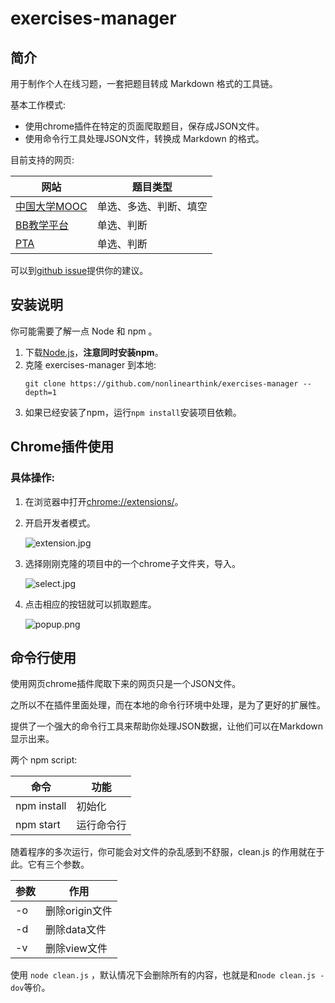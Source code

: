 # exercises-manager
## 简介
用于制作个人在线习题，一套把题目转成 Markdown 格式的工具链。

基本工作模式: 

- 使用chrome插件在特定的页面爬取题目，保存成JSON文件。
- 使用命令行工具处理JSON文件，转换成 Markdown 的格式。

目前支持的网页:

|网站|题目类型|
|-|-|
|[中国大学MOOC](https://icourse163.org)|单选、多选、判断、填空|
|[BB教学平台]()|单选、判断|
|[PTA](https://pintia.cn)|单选、判断|

可以到[github issue](https://github.com/nonlinearthink/exercises-manager/issues)提供你的建议。

## 安装说明

你可能需要了解一点 Node 和 npm 。

1. 下载[Node.js](https://nodejs.org/zh-cn/download/)，**注意同时安装npm**。
2. 克隆 exercises-manager 到本地:
    ```
    git clone https://github.com/nonlinearthink/exercises-manager --depth=1
    ```
3. 如果已经安装了npm，运行`npm install`安装项目依赖。

## Chrome插件使用

### 具体操作: 
1. 在浏览器中打开[chrome://extensions/](chrome://extensions/)。
2. 开启开发者模式。

    ![extension.jpg](https://img-blog.csdnimg.cn/20200507010226219.png?x-oss-process=image/watermark,type_ZmFuZ3poZW5naGVpdGk,shadow_10,text_aHR0cHM6Ly9ibG9nLmNzZG4ubmV0L3FxXzMzMzg0NDAy,size_16,color_FFFFFF,t_70)

3. 选择刚刚克隆的项目中的一个chrome子文件夹，导入。

    ![select.jpg](https://img-blog.csdnimg.cn/20200507010242784.png?x-oss-process=image/watermark,type_ZmFuZ3poZW5naGVpdGk,shadow_10,text_aHR0cHM6Ly9ibG9nLmNzZG4ubmV0L3FxXzMzMzg0NDAy,size_16,color_FFFFFF,t_70)

4. 点击相应的按钮就可以抓取题库。

    ![popup.png](https://img-blog.csdnimg.cn/20200507010302305.png?x-oss-process=image/watermark,type_ZmFuZ3poZW5naGVpdGk,shadow_10,text_aHR0cHM6Ly9ibG9nLmNzZG4ubmV0L3FxXzMzMzg0NDAy,size_16,color_FFFFFF,t_70)

## 命令行使用

使用网页chrome插件爬取下来的网页只是一个JSON文件。

之所以不在插件里面处理，而在本地的命令行环境中处理，是为了更好的扩展性。

提供了一个强大的命令行工具来帮助你处理JSON数据，让他们可以在Markdown显示出来。

两个 npm script: 

|命令|功能|
|-|-|
|npm install|初始化|
|npm start|运行命令行|

随着程序的多次运行，你可能会对文件的杂乱感到不舒服，clean.js 的作用就在于此。它有三个参数。

|参数|作用|
|-|-|
|-o|删除origin文件|
|-d|删除data文件|
|-v|删除view文件|

使用 `node clean.js` ，默认情况下会删除所有的内容，也就是和`node clean.js -dov`等价。
